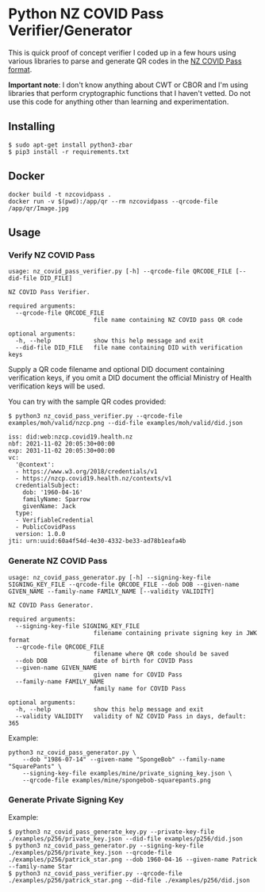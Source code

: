 # Python NZ COVID Pass Verifier/Generator

This is quick proof of concept verifier I coded up in a few hours using various libraries to
parse and generate QR codes in the [NZ COVID Pass format](https://nzcp.covid19.health.nz/).

**Important note**: I don't know anything about CWT or CBOR and I'm using libraries that perform
cryptographic functions that I haven't vetted. Do not use this code for anything other than
learning and experimentation.

## Installing

```
$ sudo apt-get install python3-zbar
$ pip3 install -r requirements.txt
```

## Docker

```
docker build -t nzcovidpass .
docker run -v $(pwd):/app/qr --rm nzcovidpass --qrcode-file /app/qr/Image.jpg
```

## Usage

### Verify NZ COVID Pass

```
usage: nz_covid_pass_verifier.py [-h] --qrcode-file QRCODE_FILE [--did-file DID_FILE]

NZ COVID Pass Verifier.

required arguments:
  --qrcode-file QRCODE_FILE
                        file name containing NZ COVID pass QR code

optional arguments:
  -h, --help            show this help message and exit
  --did-file DID_FILE   file name containing DID with verification keys
```

Supply a QR code filename and optional DID document containing verification keys, if you omit
a DID document the official Ministry of Health verification keys will be used.

You can try with the sample QR codes provided:

```
$ python3 nz_covid_pass_verifier.py --qrcode-file examples/moh/valid/nzcp.png --did-file examples/moh/valid/did.json

iss: did:web:nzcp.covid19.health.nz
nbf: 2021-11-02 20:05:30+00:00
exp: 2031-11-02 20:05:30+00:00
vc:
  '@context':
  - https://www.w3.org/2018/credentials/v1
  - https://nzcp.covid19.health.nz/contexts/v1
  credentialSubject:
    dob: '1960-04-16'
    familyName: Sparrow
    givenName: Jack
  type:
  - VerifiableCredential
  - PublicCovidPass
  version: 1.0.0
jti: urn:uuid:60a4f54d-4e30-4332-be33-ad78b1eafa4b
```

### Generate NZ COVID Pass

```
usage: nz_covid_pass_generator.py [-h] --signing-key-file SIGNING_KEY_FILE --qrcode-file QRCODE_FILE --dob DOB --given-name GIVEN_NAME --family-name FAMILY_NAME [--validity VALIDITY]

NZ COVID Pass Generator.

required arguments:
  --signing-key-file SIGNING_KEY_FILE
                        filename containing private signing key in JWK format
  --qrcode-file QRCODE_FILE
                        filename where QR code should be saved
  --dob DOB             date of birth for COVID Pass
  --given-name GIVEN_NAME
                        given name for COVID Pass
  --family-name FAMILY_NAME
                        family name for COVID Pass

optional arguments:
  -h, --help            show this help message and exit
  --validity VALIDITY   validity of NZ COVID Pass in days, default: 365
```

Example:

```
python3 nz_covid_pass_generator.py \
    --dob "1986-07-14" --given-name "SpongeBob" --family-name "SquarePants" \
    --signing-key-file examples/mine/private_signing_key.json \
    --qrcode-file examples/mine/spongebob-squarepants.png
```


### Generate Private Signing Key

Example:
```
$ python3 nz_covid_pass_generate_key.py --private-key-file ./examples/p256/private_key.json --did-file examples/p256/did.json
$ python3 nz_covid_pass_generator.py --signing-key-file ./examples/p256/private_key.json --qrcode-file ./examples/p256/patrick_star.png --dob 1960-04-16 --given-name Patrick --family-name Star
$ python3 nz_covid_pass_verifier.py --qrcode-file ./examples/p256/patrick_star.png --did-file ./examples/p256/did.json
```